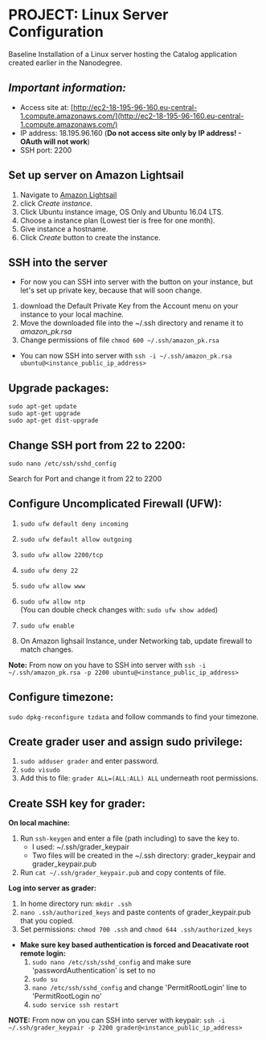 # PROJECT: Linux Server Configuration

Baseline Installation of a Linux server hosting the Catalog application created earlier in the Nanodegree.

## _Important information:_
   - Access site at: [http://ec2-18-195-96-160.eu-central-1.compute.amazonaws.com/](http://ec2-18-195-96-160.eu-central-1.compute.amazonaws.com/)
   - IP address: 18.195.96.160 (**Do not access site only by IP address! - OAuth will not work**)
   - SSH port: 2200 
   

## Set up server on Amazon Lightsail
   1. Navigate to [Amazon Lightsail](https://aws.amazon.com/lightsail/)
   2. click _Create instance_.
   3. Click Ubuntu instance image, OS Only and Ubuntu 16.04 LTS.
   4. Choose a instance plan (Lowest tier is free for one month).
   5. Give instance a hostname.
   6. Click _Create_ button to create the instance.


## SSH into the server
   - For now you can SSH into server with the button on your instance, but let's set up private key, because that will soon change.
   
   1. download the Default Private Key from the Account menu on your instance to your local machine.
   2. Move the downloaded file into the ~/.ssh directory and rename it to _amazon_pk.rsa_
   3. Change permissions of file `chmod 600 ~/.ssh/amazon_pk.rsa`
   - You can now SSH into server with `ssh -i ~/.ssh/amazon_pk.rsa ubuntu@<instance_public_ip_address>`
   
   
## Upgrade packages:
   
   ```
   sudo apt-get update
   sudo apt-get upgrade
   sudo apt-get dist-upgrade
   ```

## Change SSH port from 22 to 2200:
   
  `sudo nano /etc/ssh/sshd_config`
   
 Search for Port and change it from 22 to 2200
 
## Configure Uncomplicated Firewall (UFW):

   1. `sudo ufw default deny incoming`
   2. `sudo ufw default allow outgoing`
   3. `sudo ufw allow 2200/tcp`
   4. `sudo ufw deny 22`
   5. `sudo ufw allow www`
   6. `sudo ufw allow ntp`  
    (You can double check changes with: `sudo ufw show added`)
   
   7. `sudo ufw enable`
   8. On Amazon lighsail Instance, under Networking tab, update firewall to match changes.
   
   **Note:** From now on you have to SSH into server with `ssh -i ~/.ssh/amazon_pk.rsa -p 2200 ubuntu@<instance_public_ip_address>` 
   
## Configure timezone:

   `sudo dpkg-reconfigure tzdata` and follow commands to find your timezone.
   
## Create grader user and assign sudo privilege:

   1. `sudo adduser grader` and enter password.
   2. `sudo visudo`
   3. Add this to file: `grader ALL=(ALL:ALL) ALL` underneath root permissions.
   
## Create SSH key for grader:

   **On local machine:**
   
   1. Run `ssh-keygen` and enter a file (path including) to save the key to.
        - I used: ~/.ssh/grader_keypair
        - Two files will be created in the ~/.ssh directory: grader_keypair and grader_keypair.pub
   2. Run `cat ~/.ssh/grader_keypair.pub` and copy contents of file.
   
   **Log into server as grader:**
   
   1. In home directory run: `mkdir .ssh`
   2. `nano .ssh/authorized_keys` and paste contents of grader_keypair.pub that you copied.
   3. Set permissions: `chmod 700 .ssh` and `chmod 644 .ssh/authorized_keys`
   
   - **Make sure key based authentication is forced and Deacativate root remote login:**
        1. `sudo nano /etc/ssh/sshd_config` and make sure 'passwordAuthentication' is set to no
        2. `sudo su`
        3. `nano /etc/ssh/sshd_config` and change 'PermitRootLogin' line to 'PermitRootLogin no'
        4. `sudo service ssh restart`
   
   **NOTE:** From now on you can SSH into server with keypair:
   `ssh -i ~/.ssh/grader_keypair -p 2200 grader@<instance_public_ip_address>` 
   

